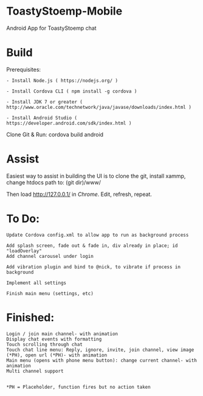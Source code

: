 # ToastyStoemp-Mobile
Android App for ToastyStoemp chat



# Build
Prerequisites:

	- Install Node.js ( https://nodejs.org/ )
	
	- Install Cordova CLI ( npm install -g cordova )
	
	- Install JDK 7 or greater ( http://www.oracle.com/technetwork/java/javase/downloads/index.html )
	
	- Install Android Studio ( https://developer.android.com/sdk/index.html )



Clone Git & Run:
cordova build android




# Assist
Easiest way to assist in building the UI is to clone the git, install xammp, change htdocs path to:
(git dir)/www/



Then load http://127.0.0.1/ in _Chrome_. Edit, refresh, repeat.




# To Do:
	Update Cordova config.xml to allow app to run as background process
	
	Add splash screen, fade out & fade in, div already in place; id "loadOverlay"
	Add channel carousel under login
	
	Add vibration plugin and bind to @nick, to vibrate if process in background
	
	Implement all settings
	
	Finish main menu (settings, etc)




# Finished:
	Login / join main channel- with animation
	Display chat events with formatting
	Touch scrolling through chat
	Touch chat line menu: Reply, ignore, invite, join channel, view image (*PH), open url (*PH)- with animation
	Main menu (opens with phone menu button): change current channel- with animation
	Multi channel support
	
	
	*PH = Placeholder, function fires but no action taken
